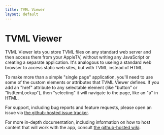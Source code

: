 ```yaml
---
title: TVML Viewer
layout: default
---
```

# TVML Viewer

TVML Viewer lets you store TVML files on any standard web server and then access them from your AppleTV, without writing any JavaScript or creating a separate application.  It's analogous to useing a standard web browser to access static web sites, but with TVML instead of HTML.

To make more than a simple "single page" application, you'll need to use some of the custom elements or attributes that TVML Viewer defines.  If you add an "href" attribute to any selectable element (like "button" or "listItemLockup"), then "selecting" it will navigate to the page, like an "a" in HTML.

For support, including bug reports and feature requests, please open an issue via [the github-hosted issue tracker](https://github.com/dfjdejulio/TVML-Viewer/issues).

For more in-depth documentation, including information on how to host content that will work with the app, consult [the github-hosted wiki](https://github.com/dfjdejulio/TVML-Viewer/wiki).
